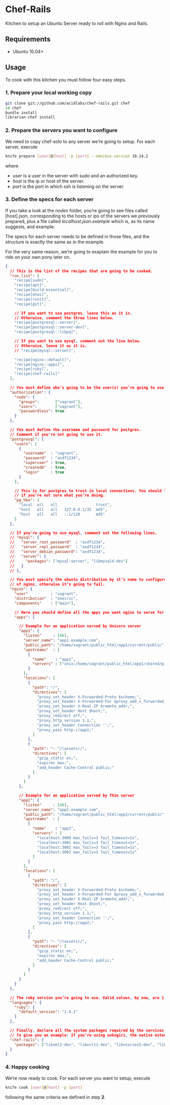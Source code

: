 # Chef-Rails

Kitchen to setup an Ubuntu Server ready to roll with Nginx and Rails.

## Requirements

* Ubuntu 10.04+

## Usage

To cook with this kitchen you must follow four easy steps.

### 1. Prepare your local working copy

```bash
git clone git://github.com/acidlabs/chef-rails.git chef
cd chef
bundle install
librarian-chef install
```

### 2. Prepare the servers you want to configure

We need to copy chef-solo to any server we’re going to setup. For each server, execute

```bash
knife prepare [user]@[host] -p [port] --omnibus-version 10.14.2
```

where

* *user* is a user in the server with sudo and an authorized key.
* *host* is the ip or host of the server.
* *port* is the port in which ssh is listening on the server.

### 3. Define the specs for each server

If you take a look at the *nodes* folder, you’re going to see files called [host].json, corresponding to the hosts or ips of the servers we previously prepared, plus a file called *localhost.json.example* which is, as its name suggests, and example.

The specs for each server needs to be defined in those files, and the structure is exactly the same as in the example.

For the very same reason, we’re going to exaplain the example for you to ride on your own pony later on.

```json
{
  // This is the list of the recipes that are going to be cooked.
  "run_list": [
    "recipe[sudo]",
    "recipe[apt]",
    "recipe[build-essential]",
    "recipe[ohai]",
    "recipe[runit]",
    "recipe[git]",

    // If you want to use postgres, leave this as it is.
    // Otherwise, comment the three lines below.
    "recipe[postgresql::server]",
    "recipe[postgresql::server-dev]",
    "recipe[postgresql::libpq]",

    // If you want to use mysql, comment out the line below.
    // Otherwise, leave it as it is.
    // "recipe[mysql::server]",

    "recipe[nginx::default]",
    "recipe[nginx::apps]",
    "recipe[ruby]",
    "recipe[chef-rails]"
  ],

  // You must define who’s going to be the user(s) you’re going to use for deploy.
  "authorization": {
    "sudo": {
      "groups":       ["vagrant"],
      "users":        ["vagrant"],
      "passwordless": true
    }
  },

  // You must define the username and password for postgres.
  // Comment if you're not going to use it.
  "postgresql": {
    "users": [
      {
        "username"  : "vagrant",
        "password"  : "asdf1234",
        "superuser" : true,
        "createdb"  : true,
        "login"     : true
      }
    ],

    // This is for postgres to trust in local connections. You should leave this as is
    // if you’re not sure what you’re doing.
    "pg_hba": [
      "local  all   all                 trust",
      "host   all   all   127.0.0.1/32  md5",
      "host   all   all   ::1/128       md5"
    ]
  },

  // If you're going to use mysql, comment out the following lines.
  // "mysql": {
  //   "server_root_password"  : "asdf1234",
  //   "server_repl_password"  : "asdf1234",
  //   "server_debian_password": "asdf1234",
  //   "server": {
  //     "packages": ["mysql-server", "libmysqld-dev"]
  //   }
  // },

  // You must specify the ubuntu distribution by it’s name to configure the proper version
  // of nginx, otherwise it’s going to fail.
  "nginx": {
    "user"          : "vagrant",
    "distribution"  : "oneiric",
    "components"    : ["main"],

    // Here you should define all the apps you want nginx to serve for you in the server.
    "apps": {

      // Example for an application served by Unicorn server
      "app1": {
        "listen"     : [80],
        "server_name": "app1.example.com",
        "public_path": "/home/vagrant/public_html/app1/current/public",
        "upstreams"  : [
          {
            "name"    : "app1",
            "servers" : ["unix:/home/vagrant/public_html/app1/shared/pids/app1.sock max_fails=3 fail_timeout=1s"]
          }
        ],
        "locations": [
          {
            "path": "/",
            "directives": [
              "proxy_set_header X-Forwarded-Proto $scheme;",
              "proxy_set_header X-Forwarded-For $proxy_add_x_forwarded_for;",
              "proxy_set_header X-Real-IP $remote_addr;",
              "proxy_set_header Host $host;",
              "proxy_redirect off;",
              "proxy_http_version 1.1;",
              "proxy_set_header Connection '';",
              "proxy_pass http://app1;"
            ]
          },
          {
            "path": "~ ^/(assets)/",
            "directives": [
              "gzip_static on;",
              "expires max;",
              "add_header Cache-Control public;"
            ]
          }
        ]
      },

      // Example for an application served by Thin server
      "app2": {
        "listen"     : [80],
        "server_name": "app2.example.com",
        "public_path": "/home/vagrant/public_html/app2/current/public",
        "upstreams"  : [
          {
            "name"    : "app2",
            "servers" : [
              "localhost:3000 max_fails=3 fail_timeout=1s",
              "localhost:3001 max_fails=3 fail_timeout=1s",
              "localhost:3002 max_fails=3 fail_timeout=1s",
              "localhost:3003 max_fails=3 fail_timeout=1s"
            ]
          }
        ],
        "locations": [
          {
            "path": "/",
            "directives": [
              "proxy_set_header X-Forwarded-Proto $scheme;",
              "proxy_set_header X-Forwarded-For $proxy_add_x_forwarded_for;",
              "proxy_set_header X-Real-IP $remote_addr;",
              "proxy_set_header Host $host;",
              "proxy_redirect off;",
              "proxy_http_version 1.1;",
              "proxy_set_header Connection '';",
              "proxy_pass http://app2;"
            ]
          },
          {
            "path": "~ ^/(assets)/",
            "directives": [
              "gzip_static on;",
              "expires max;",
              "add_header Cache-Control public;"
            ]
          }
        ]
      }
    }
  },

  // The ruby version you’re going to use. Valid values, by now, are 1.8, 1.9 and 1.9.1
  "languages": {
    "ruby": {
      "default_version": "1.9.1"
    }
  },

  // Finally, declare all the system packages required by the services and gems you’re using in your apps.
  // To give you an example: If you’re using nokogiri, the native extensions compilation will fail unless you have installed the development headers declared below.
  "chef-rails": {
    "packages": ["libxml2-dev", "libxslt1-dev", "libncurses5-dev", "libncurses5-dev", "redis-server"]
  }
}
```

### 4. Happy cooking

We’re now ready to cook. For each server you want to setup, execute

```bash
knife cook [user]@[host] -p [port]
```

following the same criteria we defined in step **2**.